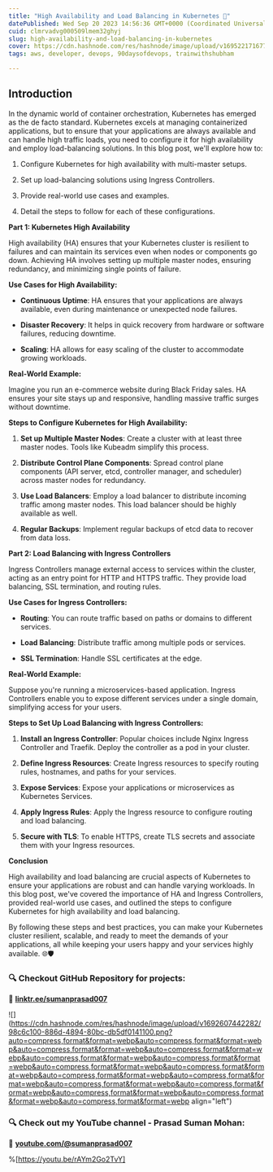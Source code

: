 ```yaml
---
title: "High Availability and Load Balancing in Kubernetes 🚀"
datePublished: Wed Sep 20 2023 14:56:36 GMT+0000 (Coordinated Universal Time)
cuid: clmrvadvg000509lmem32ghyj
slug: high-availability-and-load-balancing-in-kubernetes
cover: https://cdn.hashnode.com/res/hashnode/image/upload/v1695221716774/b885fb6c-05cb-405d-97d1-0c72735413c9.gif
tags: aws, developer, devops, 90daysofdevops, trainwithshubham

---
```


## Introduction

In the dynamic world of container orchestration, Kubernetes has emerged as the de facto standard. Kubernetes excels at managing containerized applications, but to ensure that your applications are always available and can handle high traffic loads, you need to configure it for high availability and employ load-balancing solutions. In this blog post, we'll explore how to:

1. Configure Kubernetes for high availability with multi-master setups.
    
2. Set up load-balancing solutions using Ingress Controllers.
    
3. Provide real-world use cases and examples.
    
4. Detail the steps to follow for each of these configurations.
    

**Part 1: Kubernetes High Availability**

High availability (HA) ensures that your Kubernetes cluster is resilient to failures and can maintain its services even when nodes or components go down. Achieving HA involves setting up multiple master nodes, ensuring redundancy, and minimizing single points of failure.

**Use Cases for High Availability:**

* **Continuous Uptime**: HA ensures that your applications are always available, even during maintenance or unexpected node failures.
    
* **Disaster Recovery**: It helps in quick recovery from hardware or software failures, reducing downtime.
    
* **Scaling**: HA allows for easy scaling of the cluster to accommodate growing workloads.
    

**Real-World Example:**

Imagine you run an e-commerce website during Black Friday sales. HA ensures your site stays up and responsive, handling massive traffic surges without downtime.

**Steps to Configure Kubernetes for High Availability:**

1. **Set up Multiple Master Nodes**: Create a cluster with at least three master nodes. Tools like Kubeadm simplify this process.
    
2. **Distribute Control Plane Components**: Spread control plane components (API server, etcd, controller manager, and scheduler) across master nodes for redundancy.
    
3. **Use Load Balancers**: Employ a load balancer to distribute incoming traffic among master nodes. This load balancer should be highly available as well.
    
4. **Regular Backups**: Implement regular backups of etcd data to recover from data loss.
    

**Part 2: Load Balancing with Ingress Controllers**

Ingress Controllers manage external access to services within the cluster, acting as an entry point for HTTP and HTTPS traffic. They provide load balancing, SSL termination, and routing rules.

**Use Cases for Ingress Controllers:**

* **Routing**: You can route traffic based on paths or domains to different services.
    
* **Load Balancing**: Distribute traffic among multiple pods or services.
    
* **SSL Termination**: Handle SSL certificates at the edge.
    

**Real-World Example:**

Suppose you're running a microservices-based application. Ingress Controllers enable you to expose different services under a single domain, simplifying access for your users.

**Steps to Set Up Load Balancing with Ingress Controllers:**

1. **Install an Ingress Controller**: Popular choices include Nginx Ingress Controller and Traefik. Deploy the controller as a pod in your cluster.
    
2. **Define Ingress Resources**: Create Ingress resources to specify routing rules, hostnames, and paths for your services.
    
3. **Expose Services**: Expose your applications or microservices as Kubernetes Services.
    
4. **Apply Ingress Rules**: Apply the Ingress resource to configure routing and load balancing.
    
5. **Secure with TLS**: To enable HTTPS, create TLS secrets and associate them with your Ingress resources.
    

**Conclusion**

High availability and load balancing are crucial aspects of Kubernetes to ensure your applications are robust and can handle varying workloads. In this blog post, we've covered the importance of HA and Ingress Controllers, provided real-world use cases, and outlined the steps to configure Kubernetes for high availability and load balancing.

By following these steps and best practices, you can make your Kubernetes cluster resilient, scalable, and ready to meet the demands of your applications, all while keeping your users happy and your services highly available. 🌐🛡️

### **🔍 Checkout GitHub Repository for projects:**

**🔗** [**linktr.ee/sumanprasad007**](http://linktr.ee/sumanprasad007)

![](https://cdn.hashnode.com/res/hashnode/image/upload/v1692607442282/98c6c100-886d-4894-80bc-db5df0141100.png?auto=compress,format&format=webp&auto=compress,format&format=webp&auto=compress,format&format=webp&auto=compress,format&format=webp&auto=compress,format&format=webp&auto=compress,format&format=webp&auto=compress,format&format=webp&auto=compress,format&format=webp&auto=compress,format&format=webp&auto=compress,format&format=webp&auto=compress,format&format=webp&auto=compress,format&format=webp&auto=compress,format&format=webp&auto=compress,format&format=webp&auto=compress,format&format=webp align="left")

### **🔍 Check out my YouTube channel - Prasad Suman Mohan:**

🔗 [**youtube.com/@sumanprasad007**](http://youtube.com/@sumanprasad007)

%[https://youtu.be/rAYm2Go2TvY]